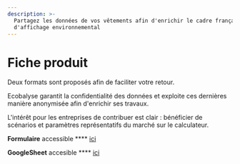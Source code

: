 ```yaml
---
description: >-
  Partagez les données de vos vêtements afin d'enrichir le cadre français
  d'affichage environnemental
---
```


# Fiche produit

Deux formats sont proposés afin de faciliter votre retour.&#x20;

Ecobalyse garantit la confidentialité des données et exploite ces dernières manière anonymisée afin d'enrichir ses travaux.&#x20;

L'intérêt pour les entreprises de contribuer est clair : bénéficier de scénarios et paramètres représentatifs du marché sur le calculateur.&#x20;

**Formulaire** accessible **** [ici ](https://forms.gle/ptzj5hWh3jNLNa7T6)

**GoogleSheet** accesible **** [ici ](https://docs.google.com/spreadsheets/d/1rplAhGN8aFDeRiCHThD2Ze2WgT6HI3WKUI8AwSE2wUc/edit?usp=sharing)
